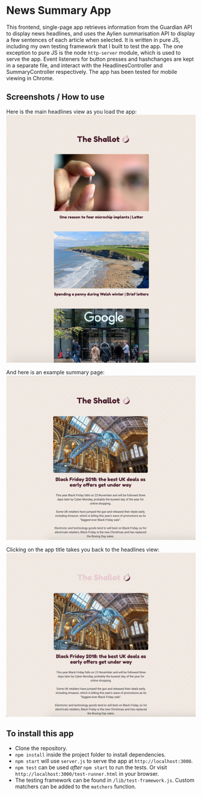 News Summary App
================

This frontend, single-page app retrieves information from the Guardian API to display news headlines, and uses the Aylien summarisation API to display a few sentences of each article when selected. It is written in pure JS, including my own testing framework that I built to test the app. The one exception to pure JS is the node `http-server` module, which is used to serve the app. Event listeners for button presses and hashchanges are kept in a separate file, and interact with the HeadlinesController and SummaryController respectively. The app has been tested for mobile viewing in Chrome.

## Screenshots / How to use
Here is the main headlines view as you load the app:
![image](./images/headlines.png)

And here is an example summary page:
![image](./images/summary.png)

Clicking on the app title takes you back to the headlines view:
![image](./images/return-home.png)

## To install this app
- Clone the repository.
- `npm install` inside the project folder to install dependencies.
- `npm start` will use `server.js` to serve the app at `http://localhost:3000`.
- `npm test` can be used *after* `npm start` to run the tests. Or visit `http://localhost:3000/test-runner.html` in your browser.
- The testing framework can be found in `/lib/test-framework.js`. Custom matchers can be added to the `matchers` function.
